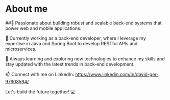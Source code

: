 # About me

##🔧 Passionate about building robust and scalable back-end systems that power web and mobile applications.

💼 Currently working as a back-end developer, where I leverage my expertise in Java and Spring Boot to develop RESTful APIs and microservices.

🌱 Always learning and exploring new technologies to enhance my skills and stay updated with the latest trends in back-end development.

📫 Connect with me on LinkedIn: https://www.linkedin.com/in/david-ger-97608594/

Let's build the future together! 💻
